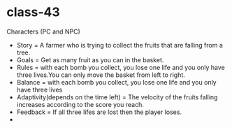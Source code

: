 # class-43
 Characters (PC and NPC)
- Story = A farmer who is trying to collect the fruits that are falling from a tree.
- Goals = Get as many fruit as you can in the basket.
- Rules = with each bomb you collect, you lose one life and you only have three lives.You can only move the basket from left to right.
- Balance = with each bomb you collect, you lose one life and you only have three lives
- Adaptivity(depends on the time left) = The velocity of the fruits falling increases according to the score you reach.
- Feedback = If all three lifes are lost then the player loses.
- 
